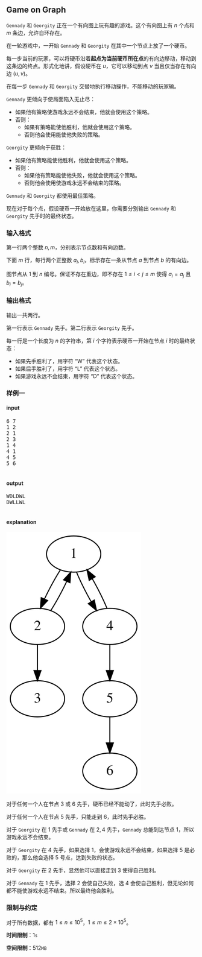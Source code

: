 ## Game on Graph

$\texttt{Gennady}$ 和 $\texttt{Georgity}$ 正在一个有向图上玩有趣的游戏。这个有向图上有 $n$ 个点和 $m$ 条边，允许自环存在。

在一轮游戏中，一开始 $\texttt{Gennady}$ 和 $\texttt{Georgity}$ 在其中一个节点上放了一个硬币。

每一步当前的玩家，可以将硬币沿着**起点为当前硬币所在点**的有向边移动，移动到这条边的终点。形式化地讲，假设硬币在 $u$，它可以移动到点 $v$ 当且仅当存在有向边 $(u, v)$。

在每一步 $\texttt{Gennady}$ 和 $\texttt{Georgity}$ 交替地执行移动操作，不能移动的玩家输。

$\texttt{Gennady}$ 更倾向于使局面陷入无止尽：

- 如果他有策略使游戏永远不会结束，他就会使用这个策略。
- 否则：
   - 如果有策略能使他胜利，他就会使用这个策略。
   - 否则他会使用能使他失败的策略。

$\texttt{Georgity}$ 更倾向于获胜：

- 如果他有策略能使他胜利，他就会使用这个策略。
- 否则：
   - 如果他有策略能使他失败，他就会使用这个策略。
   - 否则他会使用使游戏永远不会结束的策略。

$\texttt{Gennady}$ 和 $\texttt{Georgity}$ 都使用最佳策略。

现在对于每个点，假设硬币一开始放在这里，你需要分别输出 $\texttt{Gennady}$ 和 $\texttt{Georgity}$ 先手时的最终状态。

### 输入格式
第一行两个整数 $n, m$，分别表示节点数和有向边数。

下面 $m$ 行，每行两个正整数 $a_i, b_i$，标示存在一条从节点 $a$ 到节点 $b$ 的有向边。

图节点从 $1$ 到 $n$ 编号。保证不存在重边，即不存在 $1 \leq i < j \leq m$ 使得 $a_i = a_j$ 且 $b_i = b_j$。

### 输出格式
输出一共两行。

第一行表示 $\texttt{Gennady}$ 先手。第二行表示 $\texttt{Georgity}$ 先手。

每一行是一个长度为 $n$ 的字符串，第 $i$ 个字符表示硬币一开始在节点 $i$ 时的最终状态：

- 如果先手胜利了，用字符 “W” 代表这个状态。 
- 如果后手胜利了，用字符 “L” 代表这个状态。
- 如果游戏永远不会结束，用字符 “D” 代表这个状态。

### 样例一
#### input
<pre>
6 7
1 2
2 1
2 3
1 4
4 1
4 5
5 6

</pre>

#### output
<pre>
WDLDWL
DWLLWL

</pre>

#### explanation
![xss!](plot.svg)

对于任何一个人在节点 $3$ 或 $6$ 先手，硬币已经不能动了，此时先手必败。

对于任何一个人在节点 $5$ 先手，只能走到 $6$，此时先手必胜。

对于 $\texttt{Georgity}$ 在 $1$ 先手或 $\texttt{Gennady}$ 在 $2, 4$ 先手，$\texttt{Gennady}$ 总能到达节点 $1$，所以游戏永远不会结束。

对于 $\texttt{Georgity}$ 在 $4$ 先手，如果选择 $1$，会使游戏永远不会结束，如果选择 $5$ 是必败的，那么他会选择 $5$ 号点，达到失败的状态。

对于 $\texttt{Georgity}$ 在 $2$ 先手，显然他可以直接走到 $3$ 使得自己胜利。

对于 $\texttt{Gennady}$ 在 $1$ 先手，选择 $2$ 会使自己失败，选 $4$ 会使自己胜利，但无论如何都不能使游戏永远不结束。所以最终他会胜利。

### 限制与约定
对于所有数据，都有 $1 \leq n \leq 10^5$，$1 \leq m \leq 2 \times 10^5$。

**时间限制**：$1 \texttt{s}$

**空间限制**：$512 \texttt{MB}$
